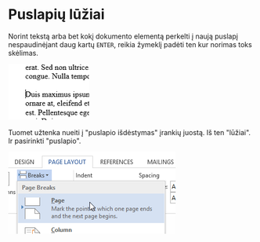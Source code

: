 # Puslapių lūžiai

Norint tekstą arba bet kokį dokumento elementą perkelti į naują puslapį nespaudinėjant daug kartų `ENTER`, reikia žymeklį padėti ten kur norimas toks skėlimas.

![Puslapių lūžiai nr. 1](./puslapiu-luziai-1.png)

Tuomet užtenka nueiti į "puslapio išdėstymas" įrankių juostą. Iš ten "lūžiai". Ir pasirinkti "puslapio".

![Puslapių lūžiai nr. 2](./puslapiu-luziai-2.png)

